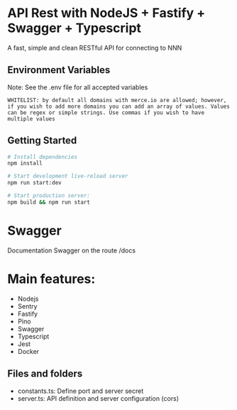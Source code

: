 # API Rest with NodeJS + Fastify + Swagger + Typescript 

A fast, simple and clean RESTful API for connecting to NNN

## Environment Variables

Note: See the .env file for all accepted variables

```
WHITELIST: by default all domains with merce.io are allowed; however, if you wish to add more domains you can add an array of values. Values can be regex or simple strings. Use commas if you wish to have multiple values
```

## Getting Started

```sh
# Install dependencies
npm install

# Start development live-reload server
npm run start:dev

# Start production server:
npm build && npm run start

```
# Swagger
Documentation Swagger on the route /docs

# Main features:

- Nodejs
- Sentry
- Fastify
- Pino
- Swagger
- Typescript
- Jest
- Docker

## Files and folders

- constants.ts: Define port and server secret
- server.ts: API definition and server configuration (cors)
